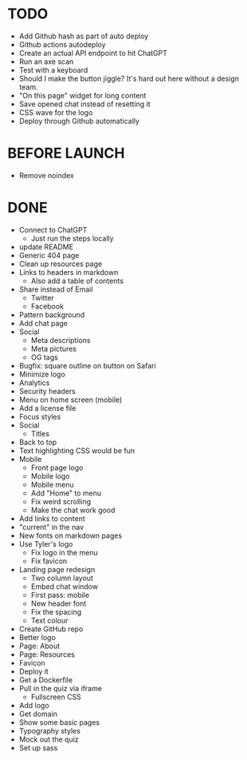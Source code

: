 # TODO

- Add Github hash as part of auto deploy
- Github actions autodeploy
- Create an actual API endpoint to hit ChatGPT
- Run an axe scan
- Test with a keyboard
- Should I make the button jiggle? It's hard out here without a design team.
- "On this page" widget for long content
- Save opened chat instead of resetting it
- CSS wave for the logo
- Deploy through Github automatically

# BEFORE LAUNCH

- Remove noindex

# DONE

- Connect to ChatGPT
  - Just run the steps locally
- update README
- Generic 404 page
- Clean up resources page
- Links to headers in markdown
  - Also add a table of contents
- Share instead of Email
  - Twitter
  - Facebook
- Pattern background
- Add chat page
- Social
  - Meta descriptions
  - Meta pictures
  - OG tags
- Bugfix: square outline on button on Safari
- Minimize logo
- Analytics
- Security headers
- Menu on home screen (mobile)
- Add a license file
- Focus styles
- Social
  - Titles
- Back to top
- Text highlighting CSS would be fun
- Mobile
  - Front page logo
  - Mobile logo
  - Mobile menu
  - Add "Home" to menu
  - Fix weird scrolling
  - Make the chat work good
- Add links to content
- "current" in the nav
- New fonts on markdown pages
- Use Tyler's logo
  - Fix logo in the menu
  - Fix favicon
- Landing page redesign
  - Two column layout
  - Embed chat window
  - First pass: mobile
  - New header font
  - Fix the spacing
  - Text colour
- Create GitHub repo
- Better logo
- Page: About
- Page: Resources
- Favicon
- Deploy it
- Get a Dockerfile
- Pull in the quiz via iframe
  - Fullscreen CSS
- Add logo
- Get domain
- Show some basic pages
- Typography styles
- Mock out the quiz
- Set up sass
